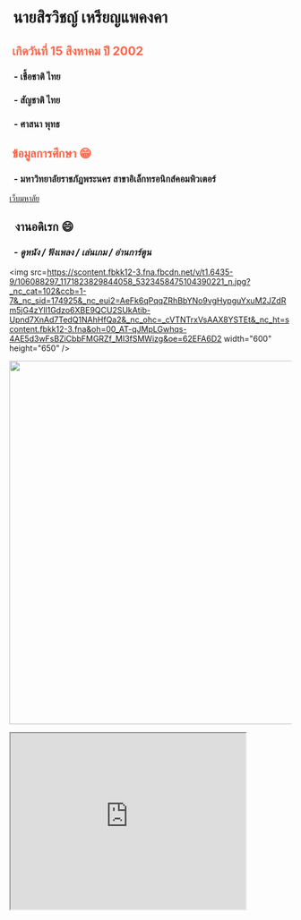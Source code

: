 
<html>
<head>
<h1 style="text-align: left;"><strong>&nbsp;นายสิรวิชญ์ เหรียญแพคงคา </strong></h1>
<h2 style="color:Tomato;text-align: left;"><strong>&nbsp;เกิดวันที่ 15 สิงหาคม ปี 2002 </strong></h2>
<h3 style="text-align: left;"><strong>&nbsp; - เชื้อชาติ ไทย</strong></h3>
<h3 style="text-align: left;"><strong>&nbsp; - สัญชาติ ไทย</strong></h3>
<h3 style="text-align: left;"><strong>&nbsp; - ศาสนา พุทธ</strong></h3>
<h2 style="color:Tomato;text-align: left;"><strong>&nbsp;ข้อมูลการศึกษา &#128513;</strong></h2>
<h3 style="text-align: left;"><strong>&nbsp; - มหาวิทยาลัยราชภัฏพระนคร สาขาอิเล็กทรอนิกส์คอมพิวเตอร์</strong></h3>
  <p style="text-align: left;"><a href="https://pnru.ac.th" target="blank">เว็บมหาลัย</a></p>
<h2 style="col7                                                                                                                                                                                                                                                                                                                                                                                                                                                                                                                                                                                                                                                                                                                                                                                                                                                                                                                                                                                                                                                                                                                                                                                                                                                                                                                                                                                                                                                                                                                                                                                                           or:Tomato; text-align: left;"><strong>&nbsp; งานอดิเรก &#128516;</strong></h2>
<h3><em><strong>&nbsp; - ดูหนัง / ฟังเพลง / เล่นเกม / อ่านการ์ตูน</strong></em></h3>


  
  <img src=https://scontent.fbkk12-3.fna.fbcdn.net/v/t1.6435-9/106088297_1171823829844058_5323458475104390221_n.jpg?_nc_cat=102&ccb=1-7&_nc_sid=174925&_nc_eui2=AeFk6qPqqZRhBbYNo9vgHypguYxuM2JZdRm5jG4zYll1Gdzo6XBE9QCU2SUkAtib-Upnd7XnAd7TedQ1NAhHfQa2&_nc_ohc=_cVTNTrxVsAAX8YSTEt&_nc_ht=scontent.fbkk12-3.fna&oh=00_AT-qJMpLGwhqs-4AE5d3wFsBZiCbbFMGRZf_MI3fSMWizg&oe=62EFA6D2 width="600" height="650" />
  
  <img src="https://scontent.fbkk12-2.fna.fbcdn.net/v/t39.30808-6/257395128_1546232285736542_7243492499334481216_n.jpg?_nc_cat=104&ccb=1-7&_nc_sid=174925&_nc_eui2=AeGtO4EhWmXUrdCKXRC8zGQs4dJa57i8wLLh0lrnuLzAsmc6KJ31tX_IMKpJt2R8iaQA0AtS_0nLxF21cySRLbV6&_nc_ohc=ox1YTGK_ggsAX9XMnlx&_nc_zt=23&_nc_ht=scontent.fbkk12-2.fna&oh=00_AT8mJA4xVua9iTcMLMrVfMgWty3pldVGf9nyTZY-vakRww&oe=62CE7A6B" width="600" height="650" />

  <p><iframe src="https://www.youtube.com/embed/9EDZixuODrw?controls=0" width="420" height="315"></iframe></p>

  </body>
</html>
